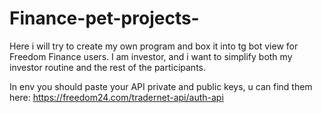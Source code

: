 # Finance-pet-projects-
Here i will try to create my own program and box it into tg bot view for Freedom Finance users. I am investor, and i want to simplify both my investor routine  and the rest of  the participants.

In env you should paste your API private and public keys, u can find them here: https://freedom24.com/tradernet-api/auth-api
